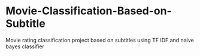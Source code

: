 # Movie-Classification-Based-on-Subtitle
Movie rating classification project based on subtitles using TF IDF and naive bayes classifier

